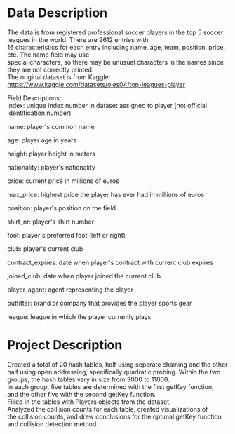 # Data Description  

The data is from registered professional soccer players in the top 5 soccer leagues in the world. There are 2612 entries with  
16 characteristics for each entry including name, age, team, position, price, etc. The name field may use  
special characters, so there may be unusual characters in the names since they are not correctly printed.  
The original dataset is from Kaggle: https://www.kaggle.com/datasets/oles04/top-leagues-player  

Field Descriptions:  
index: unique index number in dataset assigned to player (not official identification number)  

name: player's common name  

age: player age in years  

height: player height in meters  

nationality: player's nationality  

price: current price in millions of euros  

max_price: highest price the player has ever had in millions of euros  

position: player's position on the field  

shirt_nr: player's shirt number  

foot: player's preferred foot (left or right)  

club: player's current club  

contract_expires: date when player's contract with current club expires  

joined_club: date when player joined the current club  

player_agent: agent representing the player  

outfitter: brand or company that provides the player sports gear  

league: league in which the player currently plays  

# Project Description  

Created a total of 20 hash tables, half using seperate chaining and the other  
half using open addressing, specifically quadratic probing. Within the two  
groups, the hash tables vary in size from 3000 to 11000.  
In each group, five tables are determined with the first getKey function,  
and the other five with the second getKey function.  
Filled in the tables with Players objects from the dataset.  
Analyzed the collision counts for each table, created visualizations of  
the collision counts, and drew conclusions for the optimal getKey function  
and collision detection method.

